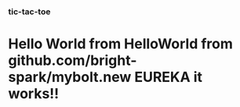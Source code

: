 ### tic-tac-toe

# Hello World from HelloWorld from github.com/bright-spark/mybolt.new EUREKA it works!!
